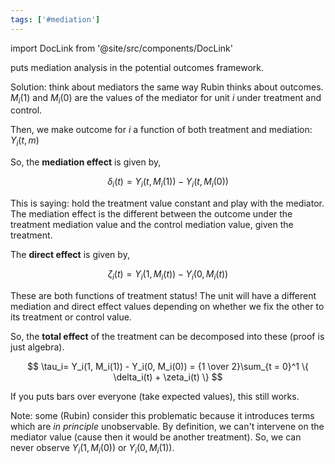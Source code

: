 ```yaml
---
tags: ['#mediation']
---
```


import DocLink from '@site/src/components/DocLink'



<DocLink to="imai-mediation-general-approach.pdf"/> puts mediation analysis in the potential outcomes framework.

Solution: think about mediators the same way Rubin thinks about outcomes. $M_i(1)$ and $M_i(0)$ are the values of the mediator for unit $i$ under treatment and control.

Then, we make outcome for $i$ a function of both treatment and mediation: $Y_i(t, m)$

So, the **mediation effect** is given by,

$$\delta_i(t) = Y_i(t, M_i(1)) - Y_i(t, M_i(0))$$

This is saying: hold the treatment value constant and play with the mediator. The mediation effect is the different between the outcome under the treatment mediation value and the control mediation value, given the treatment.

The **direct effect** is given by,

$$\zeta_i(t) = Y_i(1, M_i(t)) - Y_i(0, M_i(t))$$

These are both functions of treatment status! The unit will have a different mediation and direct effect values depending on whether we fix the other to its treatment or control value.

So, the **total effect** of the treatment can be decomposed into these (proof is just algebra).

$$
\tau_i= Y_i(1, M_i(1)) - Y_i(0, M_i(0)) = {1 \over 2}\sum_{t = 0}^1 \{ \delta_i(t) + \zeta_i(t) \} 
$$

If you puts bars over everyone (take expected values), this still works.

Note: some (Rubin) consider this problematic because it introduces terms which are *in principle* unobservable. By definition, we can't intervene on the mediator value (cause then it would be another treatment). So, we can never observe $Y_i(1, M_i(0))$ or $Y_i(0, M_i(1))$.